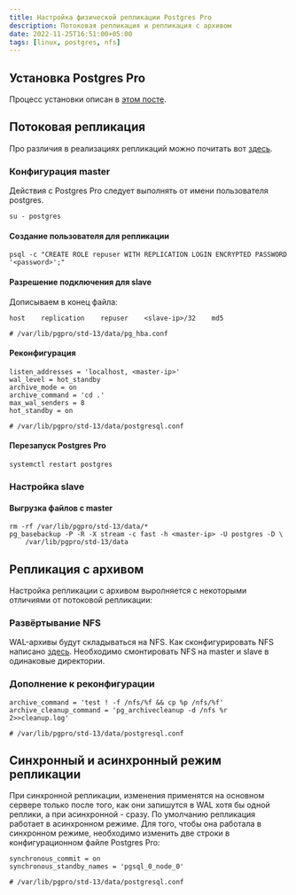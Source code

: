 ```yaml
---
title: Настройка физической репликации Postgres Pro
description: Потоковая репликация и репликация с архивом
date: 2022-11-25T16:51:00+05:00
tags: [linux, postgres, nfs]
---
```

## Установка Postgres Pro
Процесс установки описан в [этом посте](//fruw.org/posts/postgres-pro-astra-se).

## Потоковая репликация
Про различия в реализациях репликаций можно почитать вот [здесь](//edu.postgrespro.ru/dba3/dba3_04_replica_physical.pdf).

### Конфигурация master
Действия с Postgres Pro следует выполнять от имени пользователя postgres.
```shell
su - postgres
```

#### Создание пользователя для репликации
```shell
psql -c "CREATE ROLE repuser WITH REPLICATION LOGIN ENCRYPTED PASSWORD '<password>';"
```

#### Разрешение подключения для slave
Дописываем в конец файла:
```shell
host    replication    repuser    <slave-ip>/32    md5

# /var/lib/pgpro/std-13/data/pg_hba.conf
```

#### Реконфигурация 
```shell
listen_addresses = 'localhost, <master-ip>'
wal_level = hot_standby
archive_mode = on
archive_command = 'cd .'
max_wal_senders = 8
hot_standby = on

# /var/lib/pgpro/std-13/data/postgresql.conf
```

#### Перезапуск Postgres Pro
```shell
systemctl restart postgres
```

### Настройка slave

#### Выгрузка файлов с master
```shell
rm -rf /var/lib/pgpro/std-13/data/*
pg_basebackup -P -R -X stream -c fast -h <master-ip> -U postgres -D \
	/var/lib/pgpro/std-13/data
```

## Репликация с архивом
Настройка репликации с архивом выролняется с некоторыми отличиями от потоковой репликации:

### Развёртывание NFS
WAL-архивы будут складываться на NFS. Как сконфигурировать NFS написано [здесь](//fruw.org/posts/linux-nfs).
Необходимо смонтировать NFS на master и slave в одинаковые директории.

### Дополнение к реконфигурации 
```shell
archive_command = 'test ! -f /nfs/%f && cp %p /nfs/%f'
archive_cleanup_command = 'pg_archivecleanup -d /nfs %r 2>>cleanup.log'

# /var/lib/pgpro/std-13/data/postgresql.conf
```

## Синхронный и асинхронный режим репликации
При синхронной репликации, изменения применятся на основном сервере только после того, как они запишутся в WAL хотя бы одной реплики, а при асинхронной - сразу. 
По умолчанию репликация работает в асинхронном режиме. 
Для того, чтобы она работала в синхронном режиме, необходимо изменить две строки в конфигурационном файле Postgres Pro:
```shell
synchronous_commit = on
synchronous_standby_names = 'pgsql_0_node_0'

# /var/lib/pgpro/std-13/data/postgresql.conf
```
